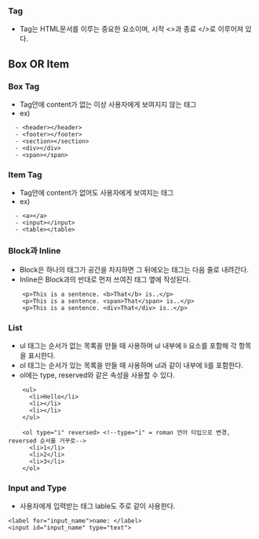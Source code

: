 ### Tag

- Tag는 HTML문서를 이루는 중요한 요소이며, 시작 <>과 종료 </>로 이루어져 있다.

## Box OR Item

### Box Tag

- Tag안에 content가 없는 이상 사용자에게 보여지지 않는 태그
- ex)
```
  - <header></header>
  - <footer></footer>
  - <section></section>
  - <div></div>
  - <span></span>
```
### Item Tag

- Tag안에 content가 없어도 사용자에게 보여지는 태그
- ex)
```
  - <a></a>
  - <input></input>
  - <table></table>
```
### Block과 Inline

- Block은 하나의 태그가 공간을 차지하면 그 뒤에오는 태그는 다음 줄로 내려간다.
- Inline은 Block과의 반대로 먼저 쓰여진 태그 옆에 작성된다.
``` 
    <p>This is a sentence. <b>That</b> is..</p>
    <p>This is a sentence. <span>That</span> is..</p>
    <p>This is a sentence. <div>That</div> is..</p>
```
### List
- ul 태그는 순서가 없는 목록을 만들 때 사용하며 ul 내부에 li 요소를 포함해 각 항목을 표시한다.
- ol 태그는 순서가 있는 목록을 만들 때 사용하며 ul과 같이 내부에 li를 포함한다.
- ol에는 type, reserved와 같은 속성을 사용할 수 있다.
```
    <ul>
      <li>Hello</li>
      <li></li>
      <li></li>
    </ul>
    
    <ol type="i" reversed> <!--type="i" = roman 언어 타입으로 변경, reversed 순서를 거꾸로-->
      <li>1</li>
      <li>2</li>
      <li>3</li>
    </ol>
```    
### Input and Type

- 사용자에게 입력받는 태그 lable도 주로 같이 사용한다.
```
<label for="input_name">name: </label>
<input id="input_name" type="text">
```
